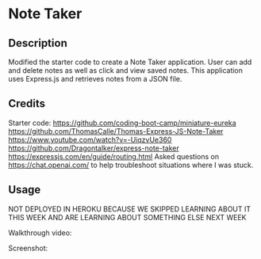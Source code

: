 # Note Taker

## Description

Modified the starter code to create a Note Taker application. User can add and delete notes as well as click and view saved notes. This application uses Express.js and retrieves notes from a JSON file. 

## Credits

Starter code: https://github.com/coding-boot-camp/miniature-eureka
https://github.com/ThomasCalle/Thomas-Express-JS-Note-Taker
https://www.youtube.com/watch?v=-UiqzvUe360
https://github.com/Dragontalker/express-note-taker
https://expressjs.com/en/guide/routing.html
Asked questions on https://chat.openai.com/ to help troubleshoot situations where I was stuck. 

## Usage

NOT DEPLOYED IN HEROKU BECAUSE WE SKIPPED LEARNING ABOUT IT THIS WEEK AND ARE LEARNING ABOUT SOMETHING ELSE NEXT WEEK

Walkthrough video:


Screenshot:

